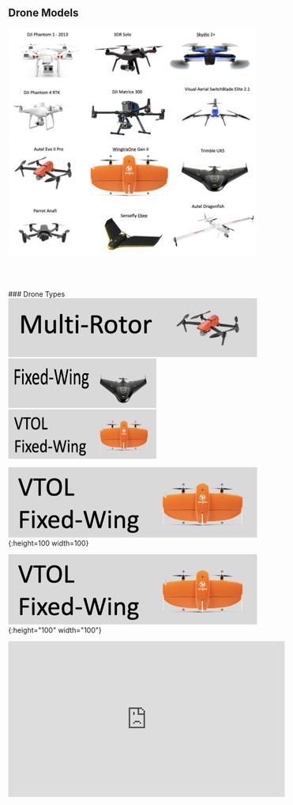 ## Drone Models
![](images/drone_examples_1.png)
![](images/drone_examples_2.png)

<br/>
<br/>
<br/>
### Drone Types
<img src="images/multi_rotor.png">
<br/>
<img src="images/fixed_wing.png" width="300" height="100">
<br/>
<img src="images/vtol.png" width="300" height="100"/>

![](images/vtol.png){:height=100 width=100}

![](images/vtol.png){:height="100" width="100"}


<iframe width="560" height="315" src="https://www.youtube.com/embed/1VUXgwoNQRs" title="YouTube video player" frameborder="0" allow="accelerometer; autoplay; clipboard-write; encrypted-media; gyroscope; picture-in-picture; web-share" allowfullscreen></iframe>
            
     
